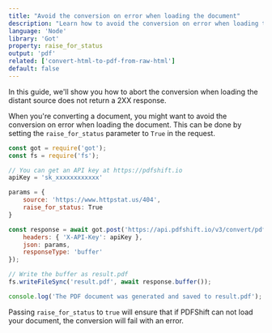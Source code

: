```yaml
---
title: "Avoid the conversion on error when loading the document"
description: "Learn how to avoid the conversion on error when loading the document using Node and the Got library and relies on the PDFShift's API."
language: 'Node'
library: 'Got'
property: raise_for_status
output: 'pdf'
related: ['convert-html-to-pdf-from-raw-html']
default: false
---
```


In this guide, we'll show you how to abort the conversion when loading the distant source does not return a 2XX response.

When you're converting a document, you might want to avoid the conversion on error when loading the document. This can be done by setting the `raise_for_status` parameter to `True` in the request.


```javascript
const got = require('got');
const fs = require('fs');

// You can get an API key at https://pdfshift.io
apiKey = 'sk_xxxxxxxxxxxx'

params = {
    source: 'https://www.httpstat.us/404',
    raise_for_status: True
}

const response = await got.post('https://api.pdfshift.io/v3/convert/pdf', {
    headers: { 'X-API-Key': apiKey },
    json: params,
    responseType: 'buffer'
});

// Write the buffer as result.pdf
fs.writeFileSync('result.pdf', await response.buffer());

console.log('The PDF document was generated and saved to result.pdf');
```

Passing `raise_for_status` to `true` will ensure that if PDFShift can not load your document, the conversion will fail with an error.